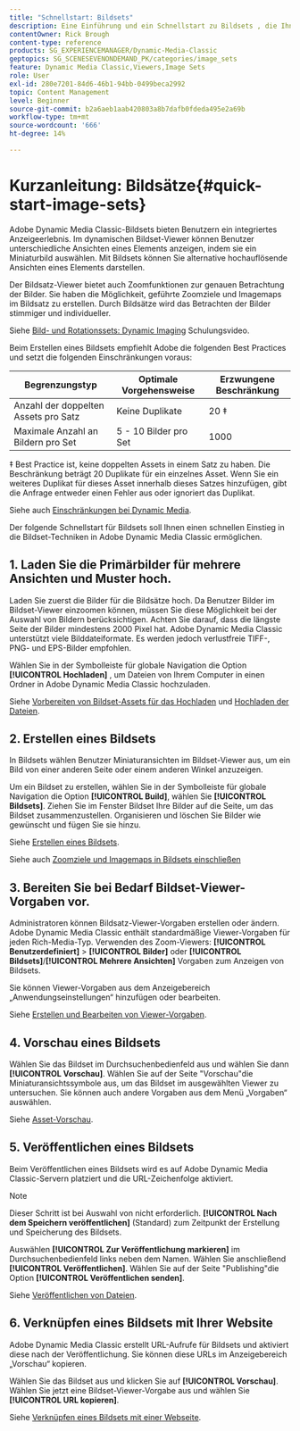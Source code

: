 ```yaml
---
title: "Schnellstart: Bildsets"
description: Eine Einführung und ein Schnellstart zu Bildsets , die Ihnen helfen, die Bildset-Techniken in Adobe Dynamic Media Classic schnell einzurichten und auszuführen.
contentOwner: Rick Brough
content-type: reference
products: SG_EXPERIENCEMANAGER/Dynamic-Media-Classic
geptopics: SG_SCENESEVENONDEMAND_PK/categories/image_sets
feature: Dynamic Media Classic,Viewers,Image Sets
role: User
exl-id: 280e7201-84d6-46b1-94bb-0499beca2992
topic: Content Management
level: Beginner
source-git-commit: b2a6aeb1aab420803a8b7dafb0fdeda495e2a69b
workflow-type: tm+mt
source-wordcount: '666'
ht-degree: 14%

---
```


# Kurzanleitung: Bildsätze{#quick-start-image-sets}

Adobe Dynamic Media Classic-Bildsets bieten Benutzern ein integriertes Anzeigeerlebnis. Im dynamischen Bildset-Viewer können Benutzer unterschiedliche Ansichten eines Elements anzeigen, indem sie ein Miniaturbild auswählen. Mit Bildsets können Sie alternative hochauflösende Ansichten eines Elements darstellen.

Der Bildsatz-Viewer bietet auch Zoomfunktionen zur genauen Betrachtung der Bilder. Sie haben die Möglichkeit, geführte Zoomziele und Imagemaps im Bildsatz zu erstellen. Durch Bildsätze wird das Betrachten der Bilder stimmiger und individueller.

Siehe [Bild- und Rotationssets: Dynamic Imaging](https://s7d5.scene7.com/s7viewers/html5/VideoViewer.html?videoserverurl=https://s7d5.scene7.com/is/content/&amp;emailurl=https://s7d5.scene7.com/s7/emailFriend&amp;serverUrl=https://s7d5.scene7.com/is/image/&amp;config=Scene7SharedAssets/Universal_HTML5_Video&amp;contenturl=https://s7d5.scene7.com/skins/&amp;asset=S7tutorials/556_Image%20&amp;%20Spin%20Sets_converted%20renamed_Dynamic%20Imaging-AVS) Schulungsvideo.

Beim Erstellen eines Bildsets empfiehlt Adobe die folgenden Best Practices und setzt die folgenden Einschränkungen voraus:

| Begrenzungstyp | Optimale Vorgehensweise | Erzwungene Beschränkung |
| --- | --- | --- |
| Anzahl der doppelten Assets pro Satz | Keine Duplikate | 20 ‡ |
| Maximale Anzahl an Bildern pro Set | 5 - 10 Bilder pro Set | 1000 |

‡ Best Practice ist, keine doppelten Assets in einem Satz zu haben. Die Beschränkung beträgt 20 Duplikate für ein einzelnes Asset. Wenn Sie ein weiteres Duplikat für dieses Asset innerhalb dieses Satzes hinzufügen, gibt die Anfrage entweder einen Fehler aus oder ignoriert das Duplikat.

Siehe auch [Einschränkungen bei Dynamic Media](/help/using/limitations.md).

Der folgende Schnellstart für Bildsets soll Ihnen einen schnellen Einstieg in die Bildset-Techniken in Adobe Dynamic Media Classic ermöglichen.

## 1. Laden Sie die Primärbilder für mehrere Ansichten und Muster hoch.

Laden Sie zuerst die Bilder für die Bildsätze hoch. Da Benutzer Bilder im Bildset-Viewer einzoomen können, müssen Sie diese Möglichkeit bei der Auswahl von Bildern berücksichtigen. Achten Sie darauf, dass die längste Seite der Bilder mindestens 2000 Pixel hat. Adobe Dynamic Media Classic unterstützt viele Bilddateiformate. Es werden jedoch verlustfreie TIFF-, PNG- und EPS-Bilder empfohlen.

Wählen Sie in der Symbolleiste für globale Navigation die Option **[!UICONTROL Hochladen]** , um Dateien von Ihrem Computer in einen Ordner in Adobe Dynamic Media Classic hochzuladen.

Siehe [Vorbereiten von Bildset-Assets für das Hochladen](preparing-image-set-assets-upload.md#preparing-image-set-assets-for-upload) und [Hochladen der Dateien](uploading-files.md#uploading-your-files).

## 2. Erstellen eines Bildsets

In Bildsets wählen Benutzer Miniaturansichten im Bildset-Viewer aus, um ein Bild von einer anderen Seite oder einem anderen Winkel anzuzeigen.

Um ein Bildset zu erstellen, wählen Sie in der Symbolleiste für globale Navigation die Option **[!UICONTROL Build]**, wählen Sie **[!UICONTROL Bildsets]**. Ziehen Sie im Fenster Bildset Ihre Bilder auf die Seite, um das Bildset zusammenzustellen. Organisieren und löschen Sie Bilder wie gewünscht und fügen Sie sie hinzu. 

Siehe [Erstellen eines Bildsets](creating-image-set.md#creating-an-image-set).

Siehe auch [Zoomziele und Imagemaps in Bildsets einschließen](/help/using/including-zoom-targets-image-maps-image-sets.md)

## 3. Bereiten Sie bei Bedarf Bildset-Viewer-Vorgaben vor.

Administratoren können Bildsatz-Viewer-Vorgaben erstellen oder ändern. Adobe Dynamic Media Classic enthält standardmäßige Viewer-Vorgaben für jeden Rich-Media-Typ. Verwenden des Zoom-Viewers: **[!UICONTROL Benutzerdefiniert]** > **[!UICONTROL Bilder]** oder **[!UICONTROL Bildsets]**/**[!UICONTROL Mehrere Ansichten]** Vorgaben zum Anzeigen von Bildsets.

Sie können Viewer-Vorgaben aus dem Anzeigebereich „Anwendungseinstellungen“ hinzufügen oder bearbeiten. 

Siehe [Erstellen und Bearbeiten von Viewer-Vorgaben](application-setup.md#adding-and-editing-viewer-presets).

## 4. Vorschau eines Bildsets

Wählen Sie das Bildset im Durchsuchenbedienfeld aus und wählen Sie dann **[!UICONTROL Vorschau]**. Wählen Sie auf der Seite &quot;Vorschau&quot;die Miniaturansichtssymbole aus, um das Bildset im ausgewählten Viewer zu untersuchen. Sie können auch andere Vorgaben aus dem Menü „Vorgaben“ auswählen. 

Siehe [Asset-Vorschau](previewing-asset.md#previewing-an-asset).

## 5. Veröffentlichen eines Bildsets

Beim Veröffentlichen eines Bildsets wird es auf Adobe Dynamic Media Classic-Servern platziert und die URL-Zeichenfolge aktiviert.

>[!NOTE]
>
>Dieser Schritt ist bei Auswahl von nicht erforderlich. **[!UICONTROL Nach dem Speichern veröffentlichen]** (Standard) zum Zeitpunkt der Erstellung und Speicherung des Bildsets.

Auswählen **[!UICONTROL Zur Veröffentlichung markieren]** im Durchsuchenbedienfeld links neben dem Namen. Wählen Sie anschließend **[!UICONTROL Veröffentlichen]**. Wählen Sie auf der Seite &quot;Publishing&quot;die Option **[!UICONTROL Veröffentlichen senden]**.

Siehe [Veröffentlichen von Dateien](publishing-files.md#publishing-files).

## 6. Verknüpfen eines Bildsets mit Ihrer Website

Adobe Dynamic Media Classic erstellt URL-Aufrufe für Bildsets und aktiviert diese nach der Veröffentlichung. Sie können diese URLs im Anzeigebereich „Vorschau“ kopieren.

Wählen Sie das Bildset aus und klicken Sie auf **[!UICONTROL Vorschau]**. Wählen Sie jetzt eine Bildset-Viewer-Vorgabe aus und wählen Sie **[!UICONTROL URL kopieren]**.

Siehe [Verknüpfen eines Bildsets mit einer Webseite](linking-image-set-web-page.md#linking-an-image-set-to-a-web-page).

